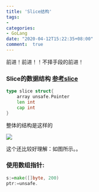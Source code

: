 ```yaml
---
title: 'Slice结构'
tags: 
-
categories: 
- GoLang
date: "2020-04-12T15:22:35+08:00"
comment:  true    
---
```


前进！前进！！不择手段的前进！

<!--more-->

### Slice的数据结构  [参考slice](https://halfrost.com/go_slice/)

```go
type slice struct{
    array unsafe.Pointer
    len int
    cap int
}
```

整体的结构是这样的

![](https://pic.downk.cc/item/5e92c26ec2a9a83be513a679.jpg)

这个还比较好理解：如图所示。。

### 使用数组指针:

```go
s:=make([]byte, 200)
ptr:=unsafe.
```

